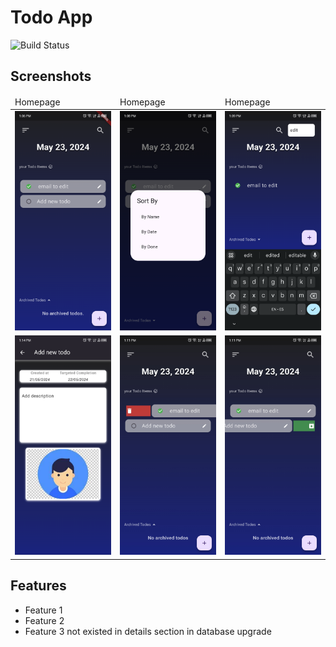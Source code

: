 # Todo App

![Build Status](https://img.shields.io/badge/build-passing-brightgreen)

## Screenshots

<table>
      <thead>
        <tr>
            <td>Homepage</td>
<td>Homepage</td>
<td>Homepage</td>
        </tr>
    </thead>
  <tr>
    <td><img src="screenshots/homepage.png" alt="Screen1" width="200"/></td>
    <td><img src="screenshots/sort.png" alt="Screen2" width="200"/></td>
    <td><img src="screenshots/search.png" alt="Screen2" width="200"/></td>
  </tr>
  <tr>
    <td><img src="screenshots/description.png" alt="Screen2" width="200"/></td>
    <td><img src="screenshots/ss1.jpg" alt="Screen2" width="200"/></td>
    <td><img src="screenshots/ss2.jpg" alt="Screen2" width="200"/></td>
  </tr>
</table>

## Features

- Feature 1
- Feature 2
- Feature 3
  not existed in details section in database upgrade

